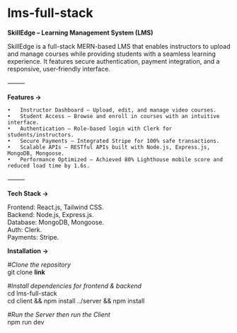 # lms-full-stack
**SkillEdge – Learning Management System (LMS)**

SkillEdge is a full-stack MERN-based LMS that enables instructors to upload and manage courses while providing students with a seamless learning experience.
It features secure authentication, payment integration, and a responsive, user-friendly interface.

⸻

**Features ->**

	•	Instructor Dashboard – Upload, edit, and manage video courses.
	•	Student Access – Browse and enroll in courses with an intuitive interface.
	•	Authentication – Role-based login with Clerk for students/instructors.
	•	Secure Payments – Integrated Stripe for 100% safe transactions.
	•	Scalable APIs – RESTful APIs built with Node.js, Express.js, MongoDB, Mongoose.
	•	Performance Optimized – Achieved 80% Lighthouse mobile score and reduced load time by 1.6s.

⸻

**Tech Stack ->**

Frontend: React.js, Tailwind CSS.       
Backend: Node.js, Express.js.   
Database: MongoDB, Mongoose.    
Auth: Clerk.   
Payments: Stripe.  

**Installation ->**

_#Clone the repository_      
git clone **link**

_#Install dependencies for frontend & backend_     
cd lms-full-stack           
cd client && npm install
../server && npm install            

_#Run the Server then run the Client_                    
npm run dev           


